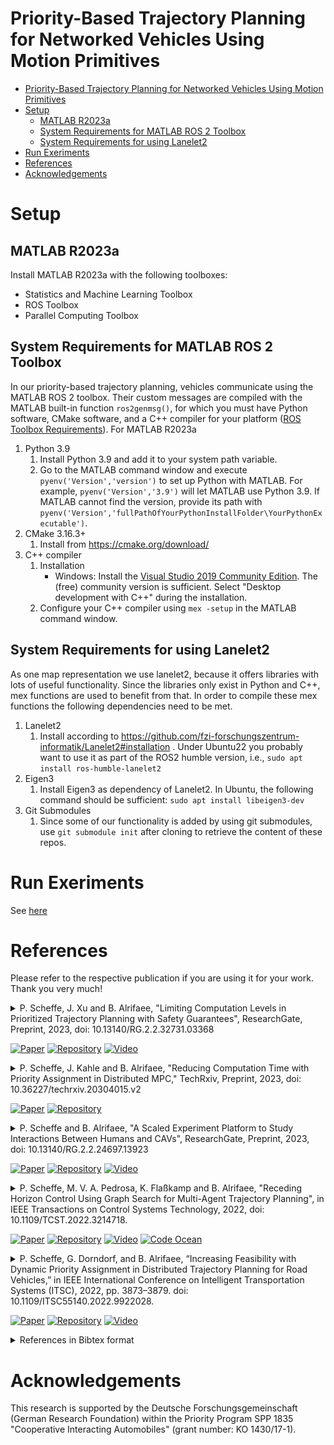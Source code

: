 # Priority-Based Trajectory Planning for Networked Vehicles Using Motion Primitives

- [Priority-Based Trajectory Planning for Networked Vehicles Using Motion Primitives](#priority-based-trajectory-planning-for-networked-vehicles-using-motion-primitives)
- [Setup](#setup)
    - [MATLAB R2023a](#matlab-r2023a)
    - [System Requirements for MATLAB ROS 2 Toolbox](#system-requirements-for-matlab-ros-2-toolbox)
    - [System Requirements for using Lanelet2](#system-requirements-for-using-lanelet2)
- [Run Exeriments](#run-exeriments)
- [References](#references)
- [Acknowledgements](#acknowledgements)

# Setup

## MATLAB R2023a

Install MATLAB R2023a with the following toolboxes:

- Statistics and Machine Learning Toolbox
- ROS Toolbox
- Parallel Computing Toolbox

## System Requirements for MATLAB ROS 2 Toolbox
In our priority-based trajectory planning, vehicles communicate using the MATLAB ROS 2 toolbox. Their custom messages are compiled with the MATLAB built-in function `ros2genmsg()`, for which you must have Python software, CMake software, and a C++ compiler for your platform ([ROS Toolbox Requirements](https://de.mathworks.com/help/ros/gs/ros-system-requirements.html)).
For MATLAB R2023a

1. Python 3.9
    1. Install Python 3.9 and add it to your system path variable.
    2. Go to the MATLAB command window and execute `pyenv('Version','version')` to set up Python with MATLAB. For example, `pyenv('Version','3.9')` will let MATLAB use Python 3.9. If MATLAB cannot find the version, provide its path with `pyenv('Version','fullPathOfYourPythonInstallFolder\YourPythonExecutable')`.
2. CMake 3.16.3+
    1. Install from <https://cmake.org/download/>
3. C++ compiler
    1. Installation
        - Windows: Install the [Visual Studio 2019 Community Edition](https://learn.microsoft.com/en-us/visualstudio/releases/2019/release-notes). The (free) community version is sufficient. Select "Desktop development with C++" during the installation.
    2. Configure your C++ compiler using `mex -setup` in the MATLAB command window.

## System Requirements for using Lanelet2

As one map representation we use lanelet2, because it offers libraries with lots of useful functionality. Since the libraries only exist in Python and C++, mex functions are used to benefit from that. In order to compile these mex functions the following dependencies need to be met.

1. Lanelet2
    1. Install according to <https://github.com/fzi-forschungszentrum-informatik/Lanelet2#installation> . Under Ubuntu22 you probably want to use it as part of the ROS2 humble version, i.e., `sudo apt install ros-humble-lanelet2`
2. Eigen3
    1. Install Eigen3 as dependency of Lanelet2. In Ubuntu, the following command should be sufficient: `sudo apt install libeigen3-dev`
3. Git Submodules
    1. Since some of our functionality is added by using git submodules, use `git submodule init` after cloning to retrieve the content of these repos.

# Run Exeriments

See [here](/doc/Run_Experiments.md)

# References

Please refer to the respective publication if you are using it for your work. Thank you very much!

<details>
<summary>
P. Scheffe, J. Xu and B. Alrifaee, "Limiting Computation Levels in Prioritized Trajectory Planning with Safety Guarantees", ResearchGate, Preprint, 2023, doi: 10.13140/RG.2.2.32731.03368
<br>

<!-- icons from https://simpleicons.org/ -->
[![Paper](https://img.shields.io/badge/Preprint-Paper-00629B)](http://dx.doi.org/10.13140/RG.2.2.32731.03368)
[![Repository](https://img.shields.io/badge/-GitHub-181717?logo=GitHub)](https://github.com/embedded-software-laboratory/p-dmpc/tree/v5.0)
[![Video](https://img.shields.io/badge/-Video-FF0000?logo=YouTube)](https://youtu.be/alGHLwQQpHI)
</summary>
<p>

Checkout the [the software version 1.0](https://github.com/embedded-software-laboratory/p-dmpc/tree/v5.0).
The results of the publication can be reproduced by running
```matlab
open graph_based_planning.prj
eval_parallel_computation_prediction_inconsistency()
eval_parallel_computation_CLs()
```
The results are saved in the folder "results".

</p>
</details>



<details>
<summary>
P. Scheffe, J. Kahle and B. Alrifaee, "Reducing Computation Time with Priority Assignment in Distributed MPC," TechRxiv, Preprint, 2023, doi: 10.36227/techrxiv.20304015.v2
<br>

<!-- icons from https://simpleicons.org/ -->
[![Paper](https://img.shields.io/badge/Preprint-Paper-00629B)](https://doi.org/10.36227/techrxiv.20304015.v2)
[![Repository](https://img.shields.io/badge/-GitHub-181717?logo=GitHub)](https://github.com/embedded-software-laboratory/p-dmpc/tree/v4.0)
</summary>
<p>

Checkout the [the software version 1.0](https://github.com/embedded-software-laboratory/p-dmpc/tree/v4.0).
The results of the publication can be reproduced by running
```matlab
eval_coloring_paper()
```
This evaluation comprises 720 simulations, so it will take days until completion.
The results are saved in the folder "results".

</p>
</details>



<details>
<summary>
P. Scheffe and B. Alrifaee, "A Scaled Experiment Platform to Study Interactions Between Humans and CAVs", ResearchGate, Preprint, 2023, doi: 10.13140/RG.2.2.24697.13923
<br>

<!-- icons from https://simpleicons.org/ -->
[![Paper](https://img.shields.io/badge/Preprint-Paper-00629B)](https://dx.doi.org/10.13140/RG.2.2.24697.13923)
[![Repository](https://img.shields.io/badge/-GitHub-181717?logo=GitHub)](https://github.com/embedded-software-laboratory/p-dmpc/tree/v2.0)
[![Video](https://img.shields.io/badge/-Video-FF0000?logo=YouTube)](https://youtu.be/kDIVu0tv9Ro)
</summary>
<p>
Checkout the [the software version 1.0](https://github.com/embedded-software-laboratory/p-dmpc/tree/v2.0).
The results of the publication can be reproduced by running

```matlab
hdv_reachable_set_experiment()
```

The results are saved in the folder "results".

</p>
</details>



<details>
<summary>
P. Scheffe, M. V. A. Pedrosa, K. Flaßkamp and B. Alrifaee, "Receding Horizon Control Using Graph Search for Multi-Agent Trajectory Planning", in IEEE Transactions on Control Systems Technology, 2022, doi: 10.1109/TCST.2022.3214718.
<br>

<!-- icons from https://simpleicons.org/ -->
[![Paper](https://img.shields.io/badge/-Paper-00629B?logo=IEEE)](https://doi.org/10.1109/TCST.2022.3214718)
[![Repository](https://img.shields.io/badge/-GitHub-181717?logo=GitHub)](https://github.com/embedded-software-laboratory/p-dmpc/tree/v1.0)
[![Video](https://img.shields.io/badge/-Video-FF0000?logo=YouTube)](https://www.youtube.com/watch?v=7LB7I5SOpQE)
[![Code Ocean](https://codeocean.com/codeocean-assets/badge/open-in-code-ocean.svg)](https://codeocean.com/capsule/7778016)
</summary>
<p>
<img src="./docs/media/3-circle_rhgs.gif" width=640/>
Checkout the [the software version 1.0](https://github.com/embedded-software-laboratory/p-dmpc/tree/v1.0).
The results of the publication can be reproduced by running

```matlab
eval_rhgs()
```

The results are saved in the folder "results".

</p>
</details>



<details>
<summary>
P. Scheffe, G. Dorndorf, and B. Alrifaee, “Increasing Feasibility with Dynamic Priority Assignment in Distributed Trajectory Planning for Road Vehicles,” in IEEE International Conference on Intelligent Transportation Systems (ITSC), 2022, pp. 3873–3879. doi: 10.1109/ITSC55140.2022.9922028.
<br>

<!-- icons from https://simpleicons.org/ -->
[![Paper](https://img.shields.io/badge/-Paper-00629B?logo=IEEE)](https://doi.org/10.1109/ITSC55140.2022.9922028)
[![Repository](https://img.shields.io/badge/-GitHub-181717?logo=GitHub)](https://github.com/embedded-software-laboratory/cpm_lab)
[![Video](https://img.shields.io/badge/-Video-FF0000?logo=YouTube)](https://youtu.be/RqwbHUwip10)
</summary>
<p>
The code is implemented in [the CPM Lab software repository](https://github.com/embedded-software-laboratory/cpm_lab). The High Level Controller is implemented in C++ and is named "dynamic_priorities".
</p>
</details>



<details>
<summary>
References in Bibtex format
</summary>
<p>

```bibtex
@article{scheffe2023limiting,
    author  = {Patrick Scheffe and Jianye Xu and Bassam Alrifaee},
    title   = {Limiting Computation Levels in Prioritized Trajectory Planning with Safety Guarantees},
    year    = {2023},
    doi     = {10.13140/RG.2.2.32731.03368}}
}

@article{scheffe2023reducing,
    author = {Patrick Scheffe and Julius Kahle and Bassam Alrifaee},
    title  = {Reducing Computation Time with Priority Assignment in Distributed MPC},
    year   = {2023},
    month  = {2},
    doi    = {10.36227/techrxiv.20304015.v2}
}

@article{scheffe2023scaled,
    author = {Patrick Scheffe and Bassam Alrifaee},
    title  = {A Scaled Experiment Platform to Study Interactions Between Humans and CAVs},
    year   = {2023},
    month  = {2},
    doi    = {10.13140/RG.2.2.24697.13923}
}

@article{scheffe2022receding,
    author  = {Patrick Scheffe and Matheus Vitor de Andrade Pedrosa and Kathrin Flaßkamp and Bassam Alrifaee},
    journal = {IEEE Transactions on Control Systems Technology},
    title   = {Receding Horizon Control Using Graph Search for Multi-Agent Trajectory Planning},
    year    = {2022},
    volume  = {},
    number  = {},
    pages   = {1-14},
    doi     = {10.1109/TCST.2022.3214718}
}

@inproceedings{scheffe2022increasing,
  title = {Increasing {{Feasibility}} with {{Dynamic Priority Assignment}} in {{Distributed Trajectory Planning}} for {{Road Vehicles}}},
  booktitle = {{{IEEE International Conference}} on {{Intelligent Transportation Systems}} ({{ITSC}})},
  author = {Scheffe, Patrick and Dorndorf, Georg and Alrifaee, Bassam},
  year = {2022},
  pages = {3873--3879},
  doi = {10.1109/ITSC55140.2022.9922028}
}

```

</p>
</details>

# Acknowledgements
This research is supported by the Deutsche Forschungsgemeinschaft (German Research Foundation) within the Priority Program SPP 1835 "Cooperative Interacting Automobiles" (grant number: KO 1430/17-1).

